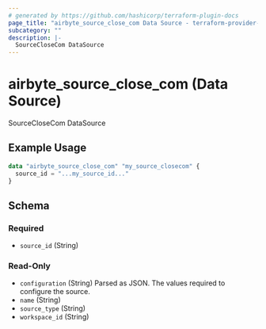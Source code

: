 ```yaml
---
# generated by https://github.com/hashicorp/terraform-plugin-docs
page_title: "airbyte_source_close_com Data Source - terraform-provider-airbyte"
subcategory: ""
description: |-
  SourceCloseCom DataSource
---
```


# airbyte_source_close_com (Data Source)

SourceCloseCom DataSource

## Example Usage

```terraform
data "airbyte_source_close_com" "my_source_closecom" {
  source_id = "...my_source_id..."
}
```

<!-- schema generated by tfplugindocs -->
## Schema

### Required

- `source_id` (String)

### Read-Only

- `configuration` (String) Parsed as JSON.
The values required to configure the source.
- `name` (String)
- `source_type` (String)
- `workspace_id` (String)


